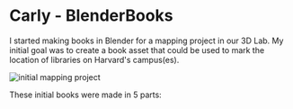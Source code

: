 # Carly - BlenderBooks

I started making books in Blender for a mapping project in our 3D Lab. My initial goal was to create a book asset that could be used to mark the location of libraries on Harvard's campus(es). 

![initial mapping project](https://files.slack.com/files-pri/T0HTW3H0V-F046NE9A16G/screen_shot_2022-10-04_at_4.43.48_pm.png?pub_secret=00503dad34)

These initial books were made in 5 parts: 